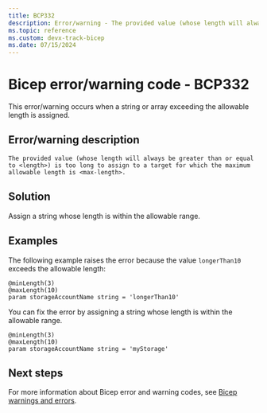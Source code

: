 ```yaml
---
title: BCP332
description: Error/warning - The provided value (whose length will always be greater than or equal to <length>) is too long to assign to a target for which the maximum allowable length is <max-length>.
ms.topic: reference
ms.custom: devx-track-bicep
ms.date: 07/15/2024
---
```


# Bicep error/warning code - BCP332

This error/warning occurs when a string or array exceeding the allowable length is assigned.  

## Error/warning description

`The provided value (whose length will always be greater than or equal to <length>) is too long to assign to a target for which the maximum allowable length is <max-length>.`

## Solution

Assign a string whose length is within the allowable range.

## Examples

The following example raises the error because the value `longerThan10` exceeds the allowable length:

```bicep
@minLength(3)
@maxLength(10)
param storageAccountName string = 'longerThan10'
```

You can fix the error by assigning a string whose length is within the allowable range.

```bicep
@minLength(3)
@maxLength(10)
param storageAccountName string = 'myStorage'
```

## Next steps

For more information about Bicep error and warning codes, see [Bicep warnings and errors](./bicep-error-codes.md).